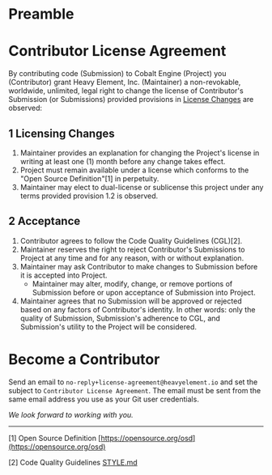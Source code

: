 Preamble
========


Contributor License Agreement
=============================
By contributing code (Submission) to Cobalt Engine (Project) you (Contributor) grant Heavy Element, Inc. (Maintainer) a non-revokable, worldwide, unlimited, legal right to change the license of Contributor's Submission (or Submissions) provided provisions in [License Changes](#license-changes) are observed:

## 1 Licensing Changes

 1. Maintainer provides an explanation for changing the Project's license in writing at least one (1) month before any change takes effect.
 2. Project must remain available under a license which conforms to the "Open Source Definition"[1] in perpetuity.
 3. Maintainer may elect to dual-license or sublicense this project under any terms provided provision 1.2 is observed.

## 2 Acceptance

 1. Contributor agrees to follow the Code Quality Guidelines (CGL)[2].
 2. Maintainer reserves the right to reject Contributor's Submissions to Project at any time and for any reason, with or without explanation.
 3. Maintainer may ask Contributor to make changes to Submission before it is accepted into Project.
    * Maintainer may alter, modify, change, or remove portions of Submission before or upon acceptance of Submission into Project.
 4. Maintainer agrees that no Submission will be approved or rejected based on any factors of Contributor's identity. In other words: only the quality of Submission, Submission's adherence to CGL, and Submission's utility to the Project will be considered.

Become a Contributor
====================
Send an email to `no-reply+license-agreement@heavyelement.io` and set the subject to `Contributor License Agreement`. The email must be sent from the same email address you use as your Git user credentials.

*We look forward to working with you.*

---
[1] Open Source Definition [https://opensource.org/osd](https://opensource.org/osd)

[2] Code Quality Guidelines [STYLE.md](https://github.com/heavyelementinc/cobalt-core/STYLE.md)